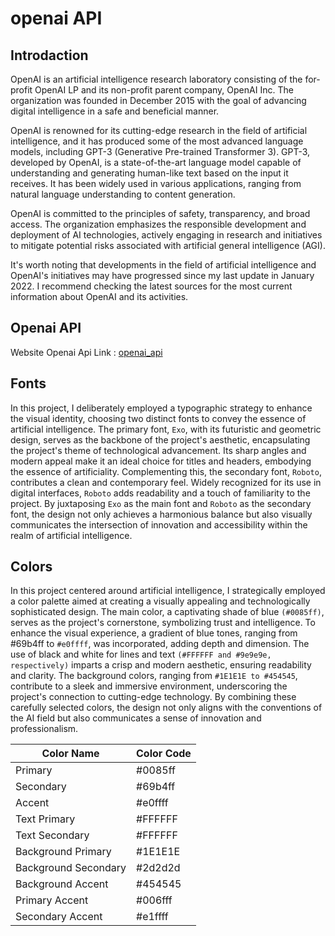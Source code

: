 # openai API

## Introdaction

OpenAI is an artificial intelligence research laboratory consisting of the for-profit OpenAI LP and its non-profit parent company, OpenAI Inc. The organization was founded in December 2015 with the goal of advancing digital intelligence in a safe and beneficial manner.

OpenAI is renowned for its cutting-edge research in the field of artificial intelligence, and it has produced some of the most advanced language models, including GPT-3 (Generative Pre-trained Transformer 3). GPT-3, developed by OpenAI, is a state-of-the-art language model capable of understanding and generating human-like text based on the input it receives. It has been widely used in various applications, ranging from natural language understanding to content generation.

OpenAI is committed to the principles of safety, transparency, and broad access. The organization emphasizes the responsible development and deployment of AI technologies, actively engaging in research and initiatives to mitigate potential risks associated with artificial general intelligence (AGI).

It's worth noting that developments in the field of artificial intelligence and OpenAI's initiatives may have progressed since my last update in January 2022. I recommend checking the latest sources for the most current information about OpenAI and its activities.

## Openai API 

Website Openai Api Link :  [openai_api](https://platform.openai.com/docs/overview)

## Fonts 

In this project, I deliberately employed a typographic strategy to enhance the visual identity, choosing two distinct fonts to convey the essence of artificial intelligence. The primary font, `Exo`, with its futuristic and geometric design, serves as the backbone of the project's aesthetic, encapsulating the project's theme of technological advancement. Its sharp angles and modern appeal make it an ideal choice for titles and headers, embodying the essence of artificiality. Complementing this, the secondary font, `Roboto`, contributes a clean and contemporary feel. Widely recognized for its use in digital interfaces, `Roboto` adds readability and a touch of familiarity to the project. By juxtaposing `Exo` as the main font and `Roboto` as the secondary font, the design not only achieves a harmonious balance but also visually communicates the intersection of innovation and accessibility within the realm of artificial intelligence.


## Colors

In this project centered around artificial intelligence, I strategically employed a color palette aimed at creating a visually appealing and technologically sophisticated design. The main color, a captivating shade of blue `(#0085ff)`, serves as the project's cornerstone, symbolizing trust and intelligence. To enhance the visual experience, a gradient of blue tones, ranging from #69b4ff to `#e0ffff`, was incorporated, adding depth and dimension. The use of black and white for lines and text `(#FFFFFF and #9e9e9e, respectively)` imparts a crisp and modern aesthetic, ensuring readability and clarity. The background colors, ranging from `#1E1E1E to #454545`, contribute to a sleek and immersive environment, underscoring the project's connection to cutting-edge technology. By combining these carefully selected colors, the design not only aligns with the conventions of the AI field but also communicates a sense of innovation and professionalism.


| Color Name            | Color Code  |
|-----------------------|-------------|
| Primary               | #0085ff     |
| Secondary             | #69b4ff     |
| Accent                | #e0ffff     |
| Text Primary          | #FFFFFF     |
| Text Secondary        | #FFFFFF     |
| Background Primary    | #1E1E1E     |
| Background Secondary  | #2d2d2d     |
| Background Accent     | #454545     |
| Primary Accent        | #006fff     |
| Secondary Accent      | #e1ffff     |






<!-- |primary| ![colore #326279](./images/CharteGraphique/palit1-05.png) | #326279           |
 -->
